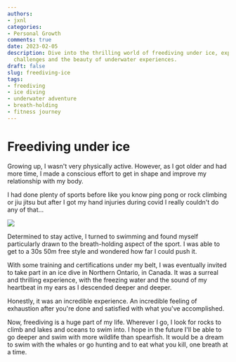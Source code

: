 ```yaml
---
authors:
- jxnl
categories:
- Personal Growth
comments: true
date: 2023-02-05
description: Dive into the thrilling world of freediving under ice, exploring physical
  challenges and the beauty of underwater experiences.
draft: false
slug: freediving-ice
tags:
- freediving
- ice diving
- underwater adventure
- breath-holding
- fitness journey
---
```


# Freediving under ice

Growing up, I wasn't very physically active. However, as I got older and had more time, I made a conscious effort to get in shape and improve my relationship with my body.

I had done plenty of sports before like you know ping pong or rock climbing or jiu jitsu but after I got my hand injuries during covid I really couldn't do any of that...

<!-- more -->

![](./img/ice.jpeg)

Determined to stay active, I turned to swimming and found myself particularly drawn to the breath-holding aspect of the sport. I was able to get to a 30s 50m free style and wondered how far I could push it.

With some training and certifications under my belt, I was eventually invited to take part in an ice dive in Northern Ontario, in Canada. It was a surreal and thrilling experience, with the freezing water and the sound of my heartbeat in my ears as I descended deeper and deeper.

Honestly, it was an incredible experience. An incredible feeling of exhaustion after you're done and satisfied with what you've accomplished.

Now, freediving is a huge part of my life. Wherever I go, I look for rocks to climb and lakes and oceans to swim into. I hope in the future I'll be able to go deeper and swim with more wildlife than spearfish. It would be a dream to swim with the whales or go hunting and to eat what you kill, one breath at a time.